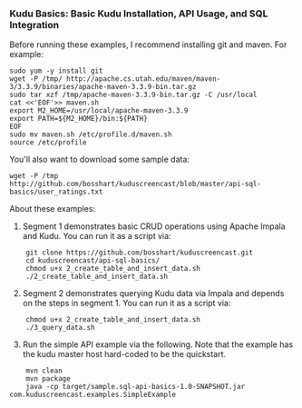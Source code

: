### Kudu Basics: Basic Kudu Installation, API Usage, and SQL Integration

Before running these examples, I recommend installing git and maven. For example: 

    sudo yum -y install git
    wget -P /tmp/ http://apache.cs.utah.edu/maven/maven-3/3.3.9/binaries/apache-maven-3.3.9-bin.tar.gz
    sudo tar xzf /tmp/apache-maven-3.3.9-bin.tar.gz -C /usr/local
    cat <<'EOF'>> maven.sh
    export M2_HOME=/usr/local/apache-maven-3.3.9
    export PATH=${M2_HOME}/bin:${PATH}
    EOF
    sudo mv maven.sh /etc/profile.d/maven.sh
    source /etc/profile

You'll also want to download some sample data: 

    wget -P /tmp http://github.com/bosshart/kuduscreencast/blob/master/api-sql-basics/user_ratings.txt

About these examples: 

1. Segment 1 demonstrates basic CRUD operations using Apache Impala and Kudu. You can run it as a script via: 
```
    git clone https://github.com/bosshart/kuduscreencast.git
    cd kuduscreencast/api-sql-basics/
    chmod u+x 2_create_table_and_insert_data.sh 
    ./2_create_table_and_insert_data.sh 
```
2. Segment 2 demonstrates querying Kudu data via Impala and depends on the steps in segment 1. You can run it as a script via: 
```    
    chmod u+x 2_create_table_and_insert_data.sh 
    ./3_query_data.sh
```
3. Run the simple API example via the following. Note that the example has the kudu master host hard-coded to be the quickstart. 
```
    mvn clean
    mvn package
    java -cp target/sample.sql-api-basics-1.0-SNAPSHOT.jar com.kuduscreencast.examples.SimpleExample
```    
    
    
    